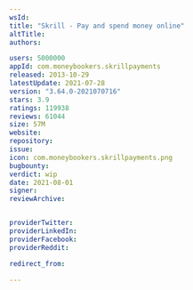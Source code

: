 ```yaml
---
wsId: 
title: "Skrill - Pay and spend money online"
altTitle: 
authors:

users: 5000000
appId: com.moneybookers.skrillpayments
released: 2013-10-29
latestUpdate: 2021-07-28
version: "3.64.0-2021070716"
stars: 3.9
ratings: 119938
reviews: 61044
size: 57M
website: 
repository: 
issue: 
icon: com.moneybookers.skrillpayments.png
bugbounty: 
verdict: wip
date: 2021-08-01
signer: 
reviewArchive:


providerTwitter: 
providerLinkedIn: 
providerFacebook: 
providerReddit: 

redirect_from:

---
```



